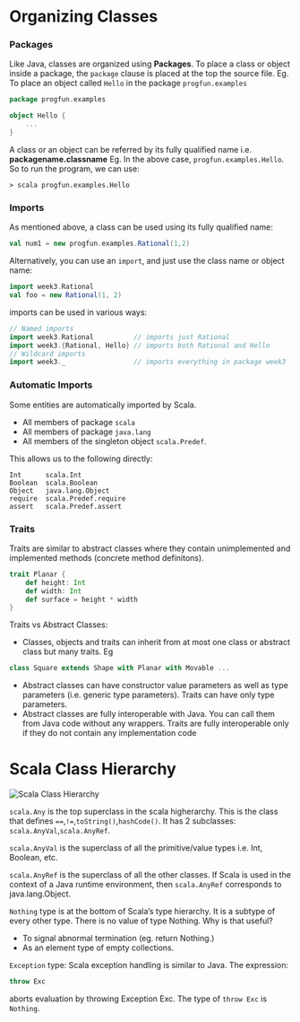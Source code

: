 # Organizing Classes 

### Packages

Like Java, classes are organized using **Packages**. To place a class or object inside a package, the `package` clause is placed at the top the source file.
Eg. To place an object called `Hello` in the package `progfun.examples`
```scala
package progfun.examples

object Hello { 
    ... 
}
```
A class or an object can be referred by its fully qualified name i.e. **packagename.classname** Eg. In the above case, `progfun.examples.Hello`. So to run the program, we can use:
```
> scala progfun.examples.Hello
```

### Imports

As mentioned above, a class can be used using its fully qualified name:
```scala
val num1 = new progfun.examples.Rational(1,2)
```
Alternatively, you can use an `import`, and just use the class name or object name:
```scala
import week3.Rational
val foo = new Rational(1, 2)
```
imports can be used in various ways:
```scala
// Named imports
import week3.Rational          // imports just Rational
import week3.{Rational, Hello} // imports both Rational and Hello
// Wildcard imports
import week3._                 // imports everything in package week3
```

### Automatic Imports

Some entities are automatically imported by Scala.
* All members of package `scala`
* All members of package `java.lang`
* All members of the singleton object `scala.Predef`.

This allows us to the following directly:
```
Int      scala.Int
Boolean  scala.Boolean
Object   java.lang.Object
require  scala.Predef.require
assert   scala.Predef.assert
```

### Traits

Traits are similar to abstract classes where they contain unimplemented and implemented methods (concrete method definitons). 
```scala
trait Planar {
    def height: Int
    def width: Int
    def surface = height * width
}
```
Traits vs Abstract Classes:
* Classes, objects and traits can inherit from at most one class or abstract class but many traits. Eg
``` scala
class Square extends Shape with Planar with Movable ...
```
* Abstract classes can have constructor value parameters as well as type parameters (i.e. generic type parameters). Traits can have only type parameters. 
* Abstract classes are fully interoperable with Java. You can call them from Java code without any wrappers. Traits are fully interoperable only if they do not contain any implementation code

# Scala Class Hierarchy

![Scala Class Hierarchy](https://www.google.com/url?sa=i&rct=j&q=&esrc=s&source=images&cd=&cad=rja&uact=8&ved=0ahUKEwjyvKCQlYHRAhVFyWMKHTYuDxAQjRwIBw&url=http%3A%2F%2Fx-wei.github.io%2Fprogfun1_lec3_data_abstraction.html&bvm=bv.142059868,d.cGc&psig=AFQjCNEJWg9dH4mNlEM4qsGLtvkMWoG_yA&ust=1482268101156155) 

`scala.Any` is the top superclass in the scala higherarchy. This is the class that defines `==`,`!=`,`toString()`,`hashCode()`. It has 2 subclasses: `scala.AnyVal`,`scala.AnyRef`. 

`scala.AnyVal` is the superclass of all the primitive/value types i.e. Int, Boolean, etc. 

`scala.AnyRef` is the superclass of all the other classes. If Scala is used in the context of a Java runtime environment, then `scala.AnyRef` corresponds to java.lang.Object.

`Nothing` type is at the bottom of Scala’s type hierarchy. It is a subtype of every other type. There is no value of type Nothing.
Why is that useful?
* To signal abnormal termination (eg. return Nothing.)
* As an element type of empty collections.

`Exception` type: Scala exception handling is similar to Java. The expression:
```scala
throw Exc
```
aborts evaluation by throwing Exception Exc.
The type of `throw Exc` is `Nothing`.


